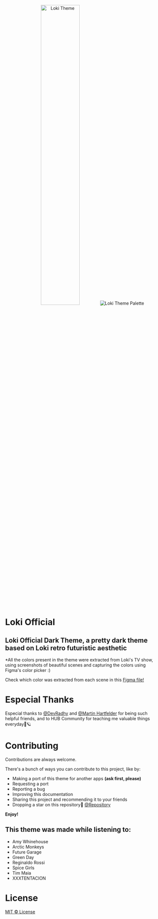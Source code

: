 <p align="center">
    <img alt="Loki Theme" src="images/typo-main-screen.png"  width=50%%/>
    <img alt="Loki Theme Palette" src="images/palette-theme.png" />
</p>


# Loki Official
## Loki Official Dark Theme, a pretty dark theme based on Loki retro futuristic aesthetic

*All the colors present in the theme were extracted from Loki's TV show, using screenshots of beautiful scenes and capturing the colors using Figma's color picker :) 
<br/>

Check which color was extracted from each scene in this [Figma file!](https://www.figma.com/file/1sW02i6q47Iw7wiBmXa70G/Loki-Theme---color-inspirations-%F0%9F%8E%A8?type=design&node-id=0%3A1&mode=design&t=Kc3yjVXSfWNw59fr-1)
<br/>


# Especial Thanks

Especial thanks to [@DevRadhy](https://www.github.com/devradhy) and [@Martin Hartfelder](https://github.com/TheMartinfer22) for being such helpful friends, and to HUB Community for teaching me valuable things everyday🧡🪐

# Contributing
Contributions are always welcome.

There's a bunch of ways you can contribute to this project, like by:
-  Making a port of this theme for another apps **(ask first, please)**
-  Requesting a port
-  Reporting a bug
-  Improving this documentation
-  Sharing this project and recommending it to your friends
-  Dropping a star on this repository🧡
[@Repository](https://github.com/seufernandez/loki-theme)

**Enjoy!**

## This theme was made while listening to:
- Amy Whinehouse
- Arctic Monkeys
- Future Garage
- Green Day
- Reginaldo Rossi
- Spice Girls
- Tim Maia
- XXXTENTACION

# License
[MIT © License](https://github.com/seufernandez/loki-theme/blob/master/LICENSE.txt)

